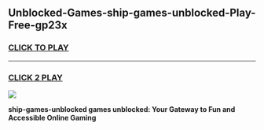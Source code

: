 
## Unblocked-Games-ship-games-unblocked-Play-Free-gp23x
<h3>
<a href="https://premium76.site?title=ship-games-unblocked&ref=23A">CLICK TO PLAY</a></h3>
<hr>

<h3>
<a href="https://premium76.site?title=ship-games-unblocked&ref=23A">CLICK 2 PLAY</a>
  
</h3>

<a href="https://premium76.site?title=ship-games-unblocked&ref=23A"><img src="https://clearcache.store/games.png"></a>


**ship-games-unblocked games unblocked: Your Gateway to Fun and Accessible Online Gaming**

